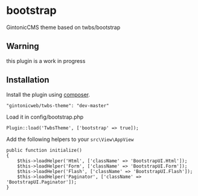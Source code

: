 # bootstrap

GintonicCMS theme based on twbs/bootstrap

## Warning

this plugin is a work in progress

## Installation

Install the plugin using [composer](http://getcomposer.org). 

```
"gintonicweb/twbs-theme": "dev-master"
```

Load it in config/bootstrap.php

```
Plugin::load('TwbsTheme', ['bootstrap' => true]);
```

Add the following helpers to your `src\View\AppView`

```
public function initialize()
{
    $this->loadHelper('Html', ['className' => 'BootstrapUI.Html']);
    $this->loadHelper('Form', ['className' => 'BootstrapUI.Form']);
    $this->loadHelper('Flash', ['className' => 'BootstrapUI.Flash']);
    $this->loadHelper('Paginator', ['className' => 'BootstrapUI.Paginator']);
}
```
